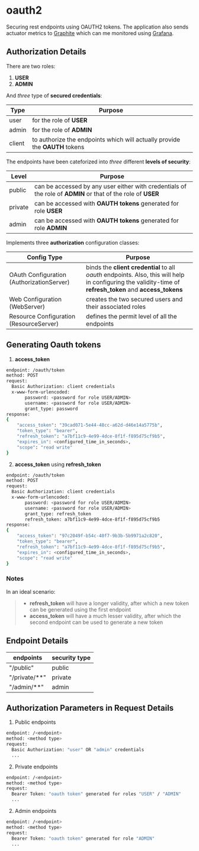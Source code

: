 # oauth2

Securing rest endpoints using OAUTH2 tokens. The application also sends actuator metrics to [Graphite](https://github.com/ImRohitSingh/oauth2/blob/main/HELP.md#graphite) which can me monitored using [Grafana](https://grafana.com/).

## Authorization Details

There are two roles:
  1. **USER**
  2. **ADMIN**

And *three* type of **secured credentials**:

Type | Purpose
----------  | -----------
user | for the role of **USER**
admin | for the role of **ADMIN**
client | to authorize the endpoints which will actually provide the **OAUTH** tokens

The endpoints have been cateforized into *three* different **levels of security**:

Level | Purpose
----------  | -----------
public | can be accessed by any user either with credentials of the role of **ADMIN** or that of the role of  **USER**
private | can be accessed with **OAUTH tokens** generated for role **USER**
admin | can be accessed with **OAUTH tokens** generated for role **ADMIN**

Implements three **authorization** configuration classes:

Config Type | Purpose
----------  | -----------
OAuth Configuration (AuthorizationServer) | binds the **client credential** to all *oauth* endpoints. Also, this will help in configuring the validity-time of **refresh_token** and **access_tokens**
Web Configuration (WebServer) | creates the two secured users and their associated roles
Resource Configuration (ResourceServer) | defines the permit level of all the endpoints

## Generating Oauth tokens

1. **access_token**
```sh
endpoint: /oauth/token
method: POST
request:
  Basic Authorization: client credentials
  x-www-form-urlencoded:
       password: <password for role USER/ADMIN> 
       username: <password for role USER/ADMIN>
       grant_type: password
response:
{
    "access_token": "39cad071-5e44-48cc-a62d-d46e14a5775b",
    "token_type": "bearer",
    "refresh_token": "a7bf11c9-4e99-4dce-8f1f-f895d75cf9b5",
    "expires_in": <configured_time_in_seconds>,
    "scope": "read write"
}
```

2. **access_token** using **refresh_token**
```sh
endpoint: /oauth/token
method: POST
request:
  Basic Authorization: client credentials
  x-www-form-urlencoded:
       password: <password for role USER/ADMIN> 
       username: <password for role USER/ADMIN>
       grant_type: refresh_token
       refresh_token: a7bf11c9-4e99-4dce-8f1f-f895d75cf9b5
response:
{
    "access_token": "97c2049f-b54c-40f7-9b3b-5b9971a2c820",
    "token_type": "bearer",
    "refresh_token": "a7bf11c9-4e99-4dce-8f1f-f895d75cf9b5",
    "expires_in": <configured_time_in_seconds>,
    "scope": "read write"
}
```

### Notes

In an ideal scenario:
> * **refresh_token** will have a longer validity, after which a new token can be generated using the first endpoint
> * **access_token** will have a much lesser validity, after which the second endpoint can be used to generate a new token

## Endpoint Details
endpoints | security type
----------  | -----------
"/public" | public
"/private/**" | private
"/admin/**" | admin

## Authorization Parameters in Request Details

1. Public endpoints
```sh
endpoint: /<endpoint>
method: <method type>
request:
  Basic Authorization: "user" OR "admin" credentials
  ...
```

2. Private endpoints
```sh
endpoint: /<endpoint>
method: <method type>
request:
  Bearer Token: "oauth token" generated for roles "USER" / "ADMIN"
  ...
```

2. Admin endpoints
```sh
endpoint: /<endpoint>
method: <method type>
request:
  Bearer Token: "oauth token" generated for role "ADMIN"
  ...
```


